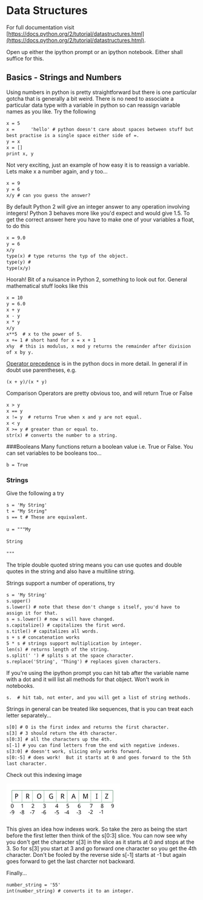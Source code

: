 # Data Structures

For full documentation visit [https://docs.python.org/2/tutorial/datastructures.html](https://docs.python.org/2/tutorial/datastructures.html).

Open up either the ipython prompt or an ipython notebook.  Either shall suffice for this.

## Basics - Strings and Numbers
Using numbers in python is pretty straightforward but there is one particular gotcha that is generally a bit weird.  There is no need to associate a particular data type with a variable in python so can reassign variable names as you like.  Try the following

    x = 5
    x =      'hello' # python doesn't care about spaces between stuff but best practise is a single space either side of =.
    y = x 
    x = []
    print x, y

Not very exciting, just an example of how easy it is to reassign a variable.  Lets make x a number again, and y too...  

    x = 9
    y = 6
    x/y # can you guess the answer?

By default Python 2 will give an integer answer to any operation involving integers!  Python 3 behaves more like you'd expect and would give 1.5.  To get the correct answer here you have to make one of your variables a float, to do this

    x = 9.0
    y = 6
    x/y 
    type(x) # type returns the typ of the object.
    type(y) #
    type(x/y)

Hoorah!  Bit of a nuisance in Python 2, something to look out for.  General mathematical stuff looks like this

    x = 10 
    y = 6.0
    x + y
    x - y 
    x * y
    x/y 
    x**5  # x to the power of 5.
    x += 1 # short hand for x = x + 1
    x%y  # this is modulus, x mod y returns the remainder after division of x by y.

[Operator precedence](https://docs.python.org/2/reference/expressions.html#operator-precedence) is in the python docs in more detail.  In general if in doubt use parentheses, e.g.

    (x + y)/(x * y)

Comparison Operators are pretty obvious too, and will return True or False

    x > y 
    x == y
    x != y  # returns True when x and y are not equal.
    x < y
    X >= y # greater than or equal to.
    str(x) # converts the number to a string.

###Booleans
Many functions return a boolean value i.e. True or False.  You can set variables to be booleans too...

    b = True


### Strings

Give the following a try

    s = 'My String'
    t = "My String"
    s == t # These are equivalent.

    u = """My 

    String 

    """
The triple double quoted string means you can use quotes and double quotes in the string and also have a multiline string.

Strings support a number of operations, try

    s = 'My String'
    s.upper()
    s.lower() # note that these don't change s itself, you'd have to assign it for that.
    s = s.lower() # now s will have changed.
    s.capitalize() # capitalizes the first word.
    s.title() # capitalizes all words.
    s + s # concatenation works
    5 * s # strings support multiplication by integer.
    len(s) # returns length of the string.
    s.split(' ') # splits s at the space character.
    s.replace('String', 'Thing') # replaces given characters.

If you're using the ipython prompt you can hit tab after the variable name with a dot and it will list all methods for that object.  Won't work in notebooks.

    s.  # hit tab, not enter, and you will get a list of string methods.

Strings in general can be treated like sequences, that is you can treat each letter separately...

    s[0] # 0 is the first index and returns the first character.
    s[3] # 3 should return the 4th character.
    s[0:3] # all the characters up the 4th.
    s[-1] # you can find letters from the end with negative indexes.
    s[3:0] # doesn't work, slicing only works forward.
    s[0:-5] # does work!  But it starts at 0 and goes forward to the 5th last character.

Check out this indexing image

![indexes pic](../images/indexes.png)

This gives an idea how indexes work.  So take the zero as being the start before the first letter then think of the s[0:3] slice.  You can now see why you don't get the character s[3] in the slice as it starts at 0 and stops at the 3.  So for s[3] you start at 3 and go forward one character so you get the 4th character.  Don't be fooled by the reverse side s[-1] starts at -1 but again goes forward to get the last charcter not backward.

Finally...

    number_string = '55'
    int(number_string) # converts it to an integer.
